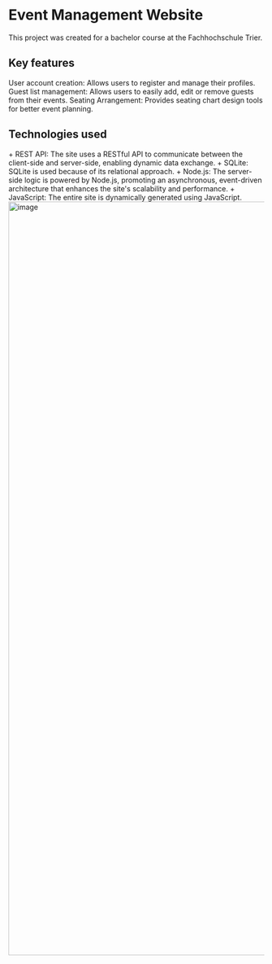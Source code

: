 <h1>Event Management Website</h1>

This project was created for a bachelor course at the Fachhochschule Trier. 

<h2>Key features</h2>
User account creation: Allows users to register and manage their profiles.
Guest list management: Allows users to easily add, edit or remove guests from their events.
Seating Arrangement: Provides seating chart design tools for better event planning.

<h2>Technologies used</h2>
+ REST API: The site uses a RESTful API to communicate between the client-side and server-side, enabling dynamic data exchange.
+ SQLite: SQLite is used because of its relational approach.
+ Node.js: The server-side logic is powered by Node.js, promoting an asynchronous, event-driven architecture that enhances the site's scalability and performance.
+ JavaScript: The entire site is dynamically generated using JavaScript. 

<img width="1481" alt="image" src="https://github.com/Alizzie/Web-Entwicklung/assets/78260136/3e205101-c46e-48ca-8bbf-2703dcf407f5">

